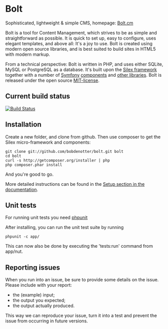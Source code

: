 Bolt
====

Sophisticated, lightweight & simple CMS, homepage: [Bolt.cm](http://bolt.cm)

Bolt is a tool for Content Management, which strives to be as simple and straightforward 
as possible. It is quick to set up, easy to configure, uses elegant templates, and above 
all: It's a joy to use. Bolt is created using modern open source libraries, and is best 
suited to build sites in HTML5 with modern markup. 

From a technical perspective: Bolt is written in PHP, and uses either SQLite, MySQL or 
PostgreSQL as a database. It's built upon the [Silex framework](http://silex.sensiolabs.org) 
together with a number of [Symfony](http://symfony.com/) [components](http://symfony.com/components) 
and [other libraries](http://docs.bolt.cm/credits). Bolt is released under the open source 
[MIT-license](http://opensource.org/licenses/mit-license.php).

Current build status
--------------------

[![Build Status](https://secure.travis-ci.org/bobdenotter/bolt.png?branch=master)](http://travis-ci.org/bobdenotter/bolt)

Installation
------------

Create a new folder, and clone from github. Then use composer to get the Silex micro-framework and components:

    git clone git://github.com/bobdenotter/bolt.git bolt
    cd bolt 
    curl -s http://getcomposer.org/installer | php
    php composer.phar install

And you're good to go.

More detailed instructions can be found in the [Setup section in the documentation](http://docs.bolt.cm/setup).

Unit tests
----------
For running unit tests you need [phpunit](http://www.phpunit.de/)

After installing, you can run the unit test suite by running

    phpunit -c app/

This can now also be done by executing the 'tests:run' command from app/nut.


Reporting issues
----------------
When you run into an issue, be sure to provide some details on the issue.
Please include with your report:
- the (example) input;
- the output you expected;
- the output actually produced.

This way we can reproduce your issue, turn it into a test and prevent the issue from occurring in future versions.